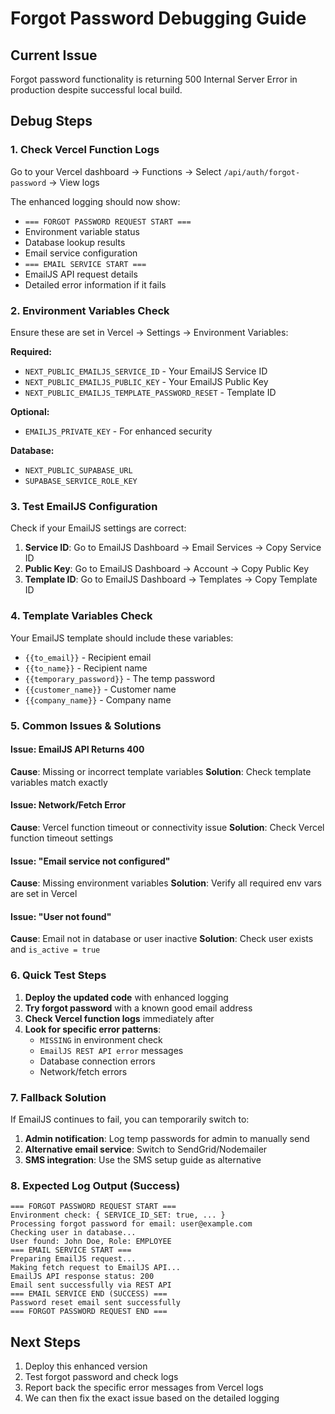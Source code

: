 # Forgot Password Debugging Guide

## Current Issue
Forgot password functionality is returning 500 Internal Server Error in production despite successful local build.

## Debug Steps

### 1. Check Vercel Function Logs
Go to your Vercel dashboard → Functions → Select `/api/auth/forgot-password` → View logs

The enhanced logging should now show:
- `=== FORGOT PASSWORD REQUEST START ===`
- Environment variable status
- Database lookup results  
- Email service configuration
- `=== EMAIL SERVICE START ===`
- EmailJS API request details
- Detailed error information if it fails

### 2. Environment Variables Check
Ensure these are set in Vercel → Settings → Environment Variables:

**Required:**
- `NEXT_PUBLIC_EMAILJS_SERVICE_ID` - Your EmailJS Service ID
- `NEXT_PUBLIC_EMAILJS_PUBLIC_KEY` - Your EmailJS Public Key
- `NEXT_PUBLIC_EMAILJS_TEMPLATE_PASSWORD_RESET` - Template ID

**Optional:**  
- `EMAILJS_PRIVATE_KEY` - For enhanced security

**Database:**
- `NEXT_PUBLIC_SUPABASE_URL`
- `SUPABASE_SERVICE_ROLE_KEY`

### 3. Test EmailJS Configuration
Check if your EmailJS settings are correct:

1. **Service ID**: Go to EmailJS Dashboard → Email Services → Copy Service ID
2. **Public Key**: Go to EmailJS Dashboard → Account → Copy Public Key  
3. **Template ID**: Go to EmailJS Dashboard → Templates → Copy Template ID

### 4. Template Variables Check
Your EmailJS template should include these variables:
- `{{to_email}}` - Recipient email
- `{{to_name}}` - Recipient name
- `{{temporary_password}}` - The temp password
- `{{customer_name}}` - Customer name
- `{{company_name}}` - Company name

### 5. Common Issues & Solutions

#### Issue: EmailJS API Returns 400
**Cause**: Missing or incorrect template variables
**Solution**: Check template variables match exactly

#### Issue: Network/Fetch Error
**Cause**: Vercel function timeout or connectivity issue
**Solution**: Check Vercel function timeout settings

#### Issue: "Email service not configured"  
**Cause**: Missing environment variables
**Solution**: Verify all required env vars are set in Vercel

#### Issue: "User not found"
**Cause**: Email not in database or user inactive
**Solution**: Check user exists and `is_active = true`

### 6. Quick Test Steps

1. **Deploy the updated code** with enhanced logging
2. **Try forgot password** with a known good email address
3. **Check Vercel function logs** immediately after
4. **Look for specific error patterns**:
   - `MISSING` in environment check
   - `EmailJS REST API error` messages
   - Database connection errors
   - Network/fetch errors

### 7. Fallback Solution
If EmailJS continues to fail, you can temporarily switch to:
1. **Admin notification**: Log temp passwords for admin to manually send
2. **Alternative email service**: Switch to SendGrid/Nodemailer
3. **SMS integration**: Use the SMS setup guide as alternative

### 8. Expected Log Output (Success)
```
=== FORGOT PASSWORD REQUEST START ===
Environment check: { SERVICE_ID_SET: true, ... }
Processing forgot password for email: user@example.com
Checking user in database...
User found: John Doe, Role: EMPLOYEE
=== EMAIL SERVICE START ===
Preparing EmailJS request...
Making fetch request to EmailJS API...
EmailJS API response status: 200
Email sent successfully via REST API
=== EMAIL SERVICE END (SUCCESS) ===
Password reset email sent successfully
=== FORGOT PASSWORD REQUEST END ===
```

## Next Steps
1. Deploy this enhanced version
2. Test forgot password and check logs
3. Report back the specific error messages from Vercel logs
4. We can then fix the exact issue based on the detailed logging
